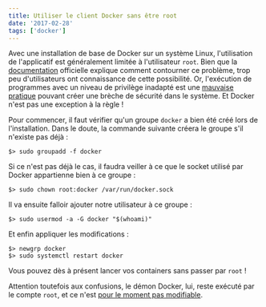 ```yaml
---
title: Utiliser le client Docker sans être root
date: '2017-02-28'
tags: ['docker']
---
```


Avec une installation de base de Docker sur un système Linux, l'utilisation de l'applicatif est généralement limitée à l'utilisateur `root`. Bien que la [documentation](https://docs.docker.com/engine/installation/linux/linux-postinstall/#/manage-docker-as-a-non-root-user) officielle explique comment contourner ce problème, trop peu d'utilisateurs ont connaissance de cette possibilité. Or, l'exécution de programmes avec un niveau de privilège inadapté est une [mauvaise pratique](http://serverfault.com/a/57964/234064) pouvant créer une brèche de sécurité dans le système. Et Docker n'est pas une exception à la règle&nbsp;!

Pour commencer, il faut vérifier qu'un groupe `docker` a bien été créé lors de l'installation. Dans le doute, la commande suivante créera le groupe s'il n'existe pas déjà&nbsp;:

    $> sudo groupadd -f docker

Si ce n'est pas déjà le cas, il faudra veiller à ce que le socket utilisé par Docker appartienne bien à ce groupe&nbsp;:

    $> sudo chown root:docker /var/run/docker.sock

Il va ensuite falloir ajouter notre utilisateur à ce groupe&nbsp;:

    $> sudo usermod -a -G docker "$(whoami)"

Et enfin appliquer les modifications :

    $> newgrp docker
    $> sudo systemctl restart docker

Vous pouvez dès à présent lancer vos containers sans passer par `root`&nbsp;!

Attention toutefois aux confusions, le démon Docker, lui, reste exécuté par le compte `root`, et ce n'est [pour le moment pas modifiable](https://docs.docker.com/engine/security/security/#docker-daemon-attack-surface).
